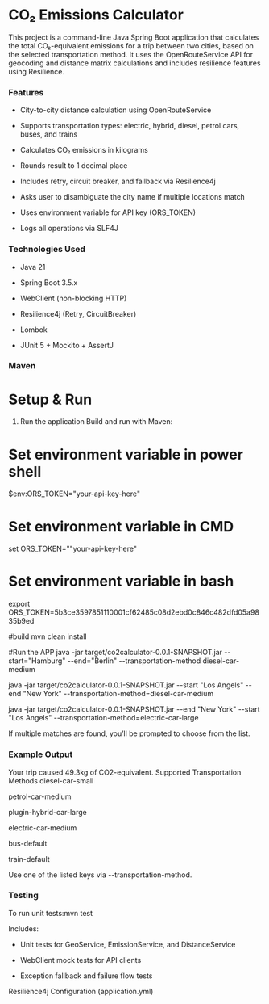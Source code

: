 # CO₂ Emissions Calculator
This project is a command-line Java Spring Boot application that calculates the total CO₂-equivalent emissions for a trip between two cities, based on the selected transportation method. It uses the OpenRouteService API for geocoding and distance matrix calculations and includes resilience features using Resilience.

### Features
* City-to-city distance calculation using OpenRouteService

* Supports transportation types: electric, hybrid, diesel, petrol cars, buses, and trains

* Calculates CO₂ emissions in kilograms

* Rounds result to 1 decimal place

* Includes retry, circuit breaker, and fallback via Resilience4j

* Asks user to disambiguate the city name if multiple locations match

* Uses environment variable for API key (ORS_TOKEN)

* Logs all operations via SLF4J

### Technologies Used
* Java 21

* Spring Boot 3.5.x

* WebClient (non-blocking HTTP)

* Resilience4j (Retry, CircuitBreaker)

* Lombok

* JUnit 5 + Mockito + AssertJ

### Maven

# Setup & Run

1. Run the application
Build and run with Maven:

# Set environment variable in power shell
$env:ORS_TOKEN="your-api-key-here"

# Set environment variable in CMD
set ORS_TOKEN=""your-api-key-here"

# Set environment variable in bash
export ORS_TOKEN=5b3ce3597851110001cf62485c08d2ebd0c846c482dfd05a9835b9ed


#build
mvn clean install

#Run the APP
java -jar target/co2calculator-0.0.1-SNAPSHOT.jar --start="Hamburg" --end="Berlin" --transportation-method diesel-car-medium

java -jar target/co2calculator-0.0.1-SNAPSHOT.jar --start "Los Angels" --end "New York" --transportation-method=diesel-car-medium

java -jar target/co2calculator-0.0.1-SNAPSHOT.jar --end "New York" --start "Los Angels" --transportation-method=electric-car-large

If multiple matches are found, you’ll be prompted to choose from the list.

### Example Output

Your trip caused 49.3kg of CO2-equivalent. 
Supported Transportation Methods
diesel-car-small

petrol-car-medium

plugin-hybrid-car-large

electric-car-medium

bus-default

train-default

Use one of the listed keys via --transportation-method.

### Testing
To run unit tests:mvn test

Includes:

* Unit tests for GeoService, EmissionService, and DistanceService

* WebClient mock tests for API clients

* Exception fallback and failure flow tests

Resilience4j Configuration (application.yml)

